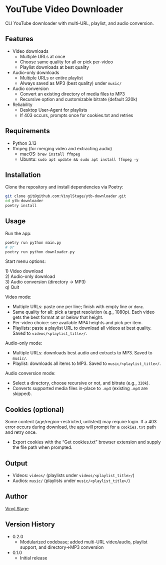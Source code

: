 
# YouTube Video Downloader

CLI YouTube downloader with multi-URL, playlist, and audio conversion.


## Features

- Video downloads
  - Multiple URLs at once
  - Choose same quality for all or pick per-video
  - Playlist downloads at best quality
- Audio-only downloads
  - Multiple URLs or entire playlist
  - Always saved as MP3 (best quality) under `music/`
- Audio conversion
  - Convert an existing directory of media files to MP3
  - Recursive option and customizable bitrate (default 320k)
- Reliability
  - Desktop User-Agent for playlists
  - If 403 occurs, prompts once for cookies.txt and retries


## Requirements

- Python 3.13
- ffmpeg (for merging video and extracting audio)
  - macOS: `brew install ffmpeg`
  - Ubuntu: `sudo apt update && sudo apt install ffmpeg -y`


## Installation

Clone the repository and install dependencies via Poetry:

```bash
git clone git@github.com:VinylStage/ytb-downloader.git
cd ytb-downloader
poetry install
```


## Usage

Run the app:

```bash
poetry run python main.py
# or
poetry run python downloader.py
```

Start menu options:

1\) Video download
<br>
2\) Audio-only download
<br>
3\) Audio conversion (directory → MP3)
<br>
q\) Quit

Video mode:

- Multiple URLs: paste one per line; finish with empty line or `done`.
- Same quality for all: pick a target resolution (e.g., 1080p). Each video gets the best format at or below that height.
- Per-video choice: see available MP4 heights and pick per item.
- Playlists: paste a playlist URL to download all videos at best quality. Saved to `videos/<playlist_title>/`.

Audio-only mode:

- Multiple URLs: downloads best audio and extracts to MP3. Saved to `music/`.
- Playlist: downloads all items to MP3. Saved to `music/<playlist_title>/`.

Audio conversion mode:

- Select a directory, choose recursive or not, and bitrate (e.g., `320k`).
- Converts supported media files in-place to `.mp3` (existing `.mp3` are skipped).


## Cookies (optional)

Some content (age/region-restricted, unlisted) may require login. If a 403 error occurs during download, the app will prompt for a `cookies.txt` path and retry once.

- Export cookies with the “Get cookies.txt” browser extension and supply the file path when prompted.


## Output

- Videos: `videos/` (playlists under `videos/<playlist_title>/`)
- Audios: `music/` (playlists under `music/<playlist_title>/`)


## Author

[Vinyl Stage](https://link.vinylims.com)


## Version History

- 0.2.0
  - Modularized codebase; added multi-URL video/audio, playlist support, and directory→MP3 conversion
- 0.1.0
  - Initial release
